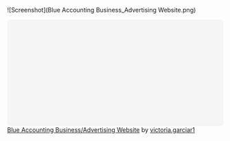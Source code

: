 ![Screenshot](Blue Accounting Business_Advertising Website.png)
<div class="canva-embed" data-design-id="DAD0Lzb3hEc" data-height-ratio="0.4815" style="padding:48.1481% 5px 5px 5px;background:rgba(0,0,0,0.03);border-radius:8px;"></div><script async src="https:&#x2F;&#x2F;sdk.canva.com&#x2F;v1&#x2F;embed.js"></script><a href="https:&#x2F;&#x2F;www.canva.com&#x2F;design&#x2F;DAD0Lzb3hEc&#x2F;view?utm_content=DAD0Lzb3hEc&amp;utm_campaign=designshare&amp;utm_medium=embeds&amp;utm_source=link" target="_blank" rel="noopener">Blue Accounting Business&#x2F;Advertising Website</a> by <a href="https:&#x2F;&#x2F;www.canva.com&#x2F;victoria.garciar1?utm_campaign=designshare&amp;utm_medium=embeds&amp;utm_source=link" target="_blank" rel="noopener">victoria.garciar1</a>
